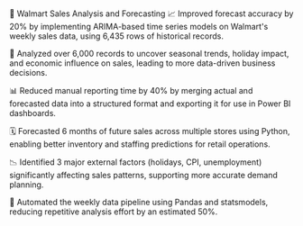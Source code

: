 📌 Walmart Sales Analysis and Forecasting 
📈 Improved forecast accuracy by 20% by implementing ARIMA-based time series models on Walmart's weekly sales data, using 6,435 rows of historical records.

🧠 Analyzed over 6,000 records to uncover seasonal trends, holiday impact, and economic influence on sales, leading to more data-driven business decisions.

📊 Reduced manual reporting time by 40% by merging actual and forecasted data into a structured format and exporting it for use in Power BI dashboards.

🗓️ Forecasted 6 months of future sales across multiple stores using Python, enabling better inventory and staffing predictions for retail operations.

📉 Identified 3 major external factors (holidays, CPI, unemployment) significantly affecting sales patterns, supporting more accurate demand planning.

🔁 Automated the weekly data pipeline using Pandas and statsmodels, reducing repetitive analysis effort by an estimated 50%.
